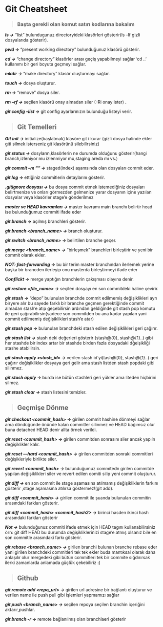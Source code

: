 # Git Cheatsheet


 
>### Başta gerekli olan komut satırı kodlarına bakalım

***ls ->*** “list” bulundugunuz directoryideki klasörleri gösterir(ls –lf gizli dosyalarıda gösterir). 

***pwd ->*** “present working directory” bulunduğunuz klasörü gösterir. 

***cd <filename>  ->*** “change directory” klasörler arası geçiş yapabilmeyi sağlar ‘cd ..’ kullanımı bir geri boyuta geçmeyi sağlar. 

***mkdir <filename> ->*** “make directory” klasör oluşturmayı sağlar. 

***touch <filename> ->*** dosya oluşturur. 

***rm <filename> ->*** “remove” dosya siler. 

***rm –rf <filename> ->*** seçilen klasörü onay almadan siler (-Ri onay ister) . 

***git config –list ->*** git config ayarlarınızın bulunduğu listeyi verir. 

> ## Git Temelleri 

***Git init ->*** initialize(başlatmak) klasöre git i kurar (gizli dosya halinde ekler giti silmek isterseniz git klasörünü silebilirsiniz) 

***git status ->*** dosyların,klasörlerin ne durumda olduğunu gösterir(hangi branch,izleniyor mu izlenmiyor mu,staging areda mı vs.) 

***git commit –m “<message>” ->*** staged(index) aşamsında olan dosyaları commit eder. 

***git log ->*** ettiğiniz commitlerin detaylarını gösterir. 

***.gitignore dosyası ->*** bu dosya commit etmek istemediğiniz dosyaları belirtmenize ve onları görmezden gelmenize yarar dosyanın içine yazılan dosyalar veya klasörler stage’e gönderilmez 

***master ve HEAD kavramları ->*** master kavramı main branchı belirtir head ise bulunduğumuz commiti ifade eder 

***git branch ->*** açılmış branchleri gösterir. 

***git branch <branch_name> ->*** branch oluşturur. 

***git switch <branch_name> ->*** belirtilen branche geçer. 

***git merge <branch_name> ->*** “birleşmek” branchleri birleştirir ve yeni bir commit olarak ekler. 

***NOT: fast-forwarding ->*** bu bir terim master branchından ilerlemek yerine başka bir brancden ilerleyip onu masterda birleştirmeyi ifade eder 

***Conflickt ->*** merge yaptığın branchlerin çakışması olayına denir. 

***git restore <file_name> ->*** seçilen dosyayı en son commitdeki haline çevirir. 

***git stash ->*** “depo” bulunulan branchde commit edilmemiş değişiklikleri ayrı biryere alır bu sayede farklı bir branche geçmen gerektiğinde commit almadan stash’e atıp geçebilirsin ardından geldiğinde git stash pop komutu ile geri çağırabilirsin(sadece son commitden bu ana kadar yapılan yani commit edilmemiş değişiklikleri stash’e atar) 

***git stash pop ->*** bulunulan branchdeki stash edilen değişiklikleri geri çağırır. 

***git stash list ->*** stash deki değerleri gösterir (stash@{0}, stash@{1}..) gibi her stashde bir index artar bir stashde birden fazla dosyadaki dğeişikliği stashe atabilirsin. 

***git stash apply <stash_id> ->*** verilen stash id’yi(tash@{0}, stash@{1}..) geri çağırır değişiklikler dosyaya geri gelir ama stash listden stash popdaki gibi silinmez. 

***git stash apply ->*** burda ise bütün stashleri geri yükler ama liteden hiçbirini silmez. 

***git stash clear ->*** stash listesini temizler. 

> ## Geçmişe Dönme 

***git checkout <commit_hash> ->***   girilen commit hashine dönmeyi sağlar ama döndüğünde önünde kalan commitler silinmez ve HEAD bağımsız olur buna detached HEAD denir allta örnek verildi. 

***git reset <commit_hash> ->*** girilen commitden sonrasını siler ancak yapıln değişiklikler kalır. 

***git reset ––hard <commit_hash> ->*** girilen commitden sonraki commitleri değişikleriyle birlikte siler. 

***git revert <commit_hash> ->*** bulunduğumuz commitedn girilen commitde yapılan değişiklikleri siler ve revert edilen comiti silip yeni commit oluşturur.  

***git diff ->*** en son commit ile stage aşamasına atılmamış değişikliklerin farkını gösterir ,stage aşamasına atılırsa göstermez!(git add). 

***git diff <commit_hash> ->*** girilen commit ile şuanda bulunulan commitin arasındaki farkları gösterir. 

***git diff <commit_hash> <commit_hash2> ->*** birinci hasden ikinci hash arasındaki farkları gösterir  

***Not ->*** bulunduğunuz commiti ifade etmek için HEAD tagını kullanabilirsiniz örn: git diff HEAD  bu durumda değişikliklerinizi stage’e atmış olsanız bile en son commitle arasındaki farkı gösterir.  

***git rebase <branch_name> ->*** girilen branchi bulunan branche rebase eder yani girilen branchdeki commitleri tek tek ekler buda mantıksal olarak daha anlaşılır olur mergedeki gibi bütün commitleri tek bir commite sığdırırsak ilerki zamanlarda anlamada güçlük çekebiliriz :) 

> ## Github
***git remote add <name> <repo_url> ->*** girilen url adresine bir bağlantı oluşturur ve verilen name ile push pull gibi işlemleri yapmamızı sağlar
 
***git push <name>  <branch_name> ->*** seçilen repoya seçilen branchin içeriğini aktarır,pushlar.
 
***git branch -r  ->*** remote bağlanılmış olan branchlaeri gösterir


 

 

 

 

 
